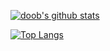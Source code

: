 [![doob's github stats](https://github-readme-stats.vercel.app/api?username=doob187&count_private=true)](https://profile-summary-for-github.com/user/doob187)

[![Top Langs](https://github-readme-stats.vercel.app/api/top-langs/?username=doob187)](https://github.com/anuraghazra/github-readme-stats)
